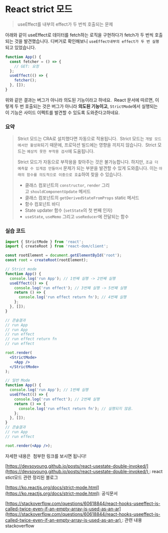 # React strict 모드

> useEffect를 내부의 effect가 두 번씩 호출되는 문제

아래와 같이 useEffect로 데이터를 fetch하는 로직을 구현하다가 fetch가 두 번씩 호출되는 것을 발견했습니다. 디버거로 확인해보니 `useEffect내부의 effect가 두 번 실행`되고 있었습니다.

```jsx
function App() {
  const fetcher = () => {
    // GET: 요청
  };
  useEffect(() => {
    fetcher();
  }, []);
}
```

위와 같은 결과는 버그가 아니라 의도된 기능이라고 하네요.  React 문서에 따르면, 이렇게 두 번 호출되는 것은 버그가 아니라 **의도된 기능이고**, `StrictMode`에서 실행되는 이 기능은 사이드 이펙트를 발견할 수 있도록 도와준다고하네요.

### 요약

> Strict 모드는 CRA로 설치했다면 자동으로 적용됩니다. 
> Strict 모드는 `개발 모드에서만 활성화`되기 때문에, 프로덕션 빌드에는 영향을 끼치지 않습니다. 
> Strict 모드는 `예상치 못한 부작용 검사`에 도움됩니다.
>
> Strict 모드가 자동으로 부작용을 찾아주는 것은 불가능합니다. 하지만, `조금 더 예측할 수 있게끔 만들어서` 문제가 되는 부분을 발견할 수 있게 도와줍니다. 이는 `아래의 함수를 의도적으로 이중으로 호출`하여 찾을 수 있습니다.
>
> - 클래스 컴포넌트의 `constructor`, `render` 그리고 `shouldComponentUpdate` 메서드
> - 클래스 컴포넌트의 `getDerivedStateFromProps` static 메서드
> - 함수 컴포넌트 바디
> - State updater 함수 (`setState`의 첫 번째 인자)
> - `useState`, `useMemo` 그리고 `useReducer`에 전달되는 함수

### 실습 코드

```jsx
import { StrictMode } from 'react';
import { createRoot } from 'react-dom/client';

const rootElement = document.getElementById('root');
const root = createRoot(rootElement);

// Strict mode
function App() {
  console.log('run App'); // 1번째 실행 -> 2번째 실행
  useEffect(() => {
    console.log('run effect'); // 3번째 실행 -> 5번째 실행
    return () => {
      console.log('run effect return fn'); // 4번째 실행
    };
  }, []);
}

// 콘솔결과
// run App
// run App
// run effect
// run effect return fn
// run effect

root.render(
  <StrictMode>
    <App />
  </StrictMode>
);

// 일반 Mode
function App() {
  console.log('run App'); // 1번째 실행
  useEffect(() => {
    console.log('run effect'); // 2번째 실행
    return () => {
      console.log('run effect return fn'); // 실행되지 않음.
    };
  }, []);
}
// 콘솔결과
// run App
// run effect

root.render(<App />);
```

자세한 내용은  첨부한 링크를 보시면 됩니다!

[https://devsoyoung.github.io/posts/react-usestate-double-invoked/](https://devsoyoung.github.io/posts/react-usestate-double-invoked/) : react stict모드 관련 정리된 블로그

[https://ko.reactjs.org/docs/strict-mode.html](https://ko.reactjs.org/docs/strict-mode.html): 공식문서

[https://stackoverflow.com/questions/60618844/react-hooks-useeffect-is-called-twice-even-if-an-empty-array-is-used-as-an-ar](https://stackoverflow.com/questions/60618844/react-hooks-useeffect-is-called-twice-even-if-an-empty-array-is-used-as-an-ar) : 관련 내용 stackoverflow
